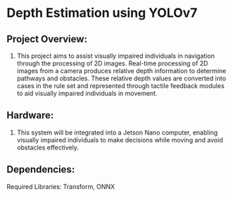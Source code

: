 # Depth Estimation using YOLOv7
## Project Overview:
1. This project aims to assist visually impaired individuals in navigation through the processing of 2D images. Real-time processing of 2D images from a camera produces relative depth information to determine pathways and obstacles. These relative depth values are converted into cases in the rule set and represented through tactile feedback modules to aid visually impaired individuals in movement.
## Hardware:
1. This system will be integrated into a Jetson Nano computer, enabling visually impaired individuals to make decisions while moving and avoid obstacles effectively.
## Dependencies:
Required Libraries: Transform, ONNX
